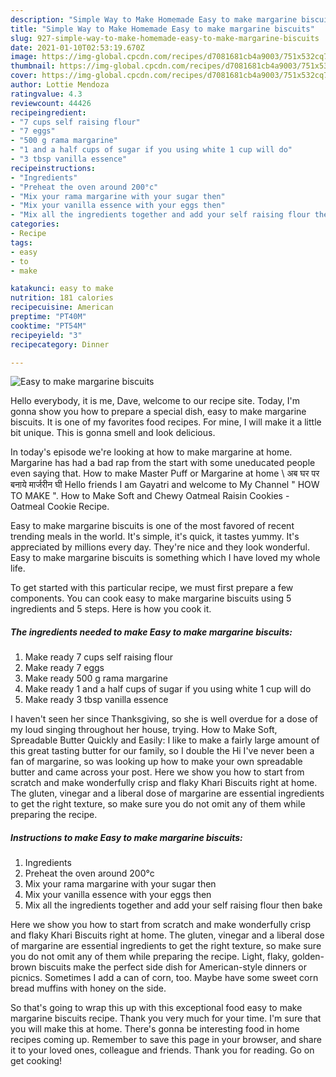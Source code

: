 ```yaml
---
description: "Simple Way to Make Homemade Easy to make margarine biscuits"
title: "Simple Way to Make Homemade Easy to make margarine biscuits"
slug: 927-simple-way-to-make-homemade-easy-to-make-margarine-biscuits
date: 2021-01-10T02:53:19.670Z
image: https://img-global.cpcdn.com/recipes/d7081681cb4a9003/751x532cq70/easy-to-make-margarine-biscuits-recipe-main-photo.jpg
thumbnail: https://img-global.cpcdn.com/recipes/d7081681cb4a9003/751x532cq70/easy-to-make-margarine-biscuits-recipe-main-photo.jpg
cover: https://img-global.cpcdn.com/recipes/d7081681cb4a9003/751x532cq70/easy-to-make-margarine-biscuits-recipe-main-photo.jpg
author: Lottie Mendoza
ratingvalue: 4.3
reviewcount: 44426
recipeingredient:
- "7 cups self raising flour"
- "7 eggs"
- "500 g rama margarine"
- "1 and a half cups of sugar if you using white 1 cup will do"
- "3 tbsp vanilla essence"
recipeinstructions:
- "Ingredients"
- "Preheat the oven around 200°c"
- "Mix your rama margarine with your sugar then"
- "Mix your vanilla essence with your eggs then"
- "Mix all the ingredients together and add your self raising flour then bake"
categories:
- Recipe
tags:
- easy
- to
- make

katakunci: easy to make 
nutrition: 181 calories
recipecuisine: American
preptime: "PT40M"
cooktime: "PT54M"
recipeyield: "3"
recipecategory: Dinner

---
```



![Easy to make margarine biscuits](https://img-global.cpcdn.com/recipes/d7081681cb4a9003/751x532cq70/easy-to-make-margarine-biscuits-recipe-main-photo.jpg)

Hello everybody, it is me, Dave, welcome to our recipe site. Today, I'm gonna show you how to prepare a special dish, easy to make margarine biscuits. It is one of my favorites food recipes. For mine, I will make it a little bit unique. This is gonna smell and look delicious.

In today&#39;s episode we&#39;re looking at how to make margarine at home. Margarine has had a bad rap from the start with some uneducated people even saying that. How to make Master Puff or Margarine at home \ अब घर पर बनाये मार्जरीन घी Hello friends I am Gayatri and welcome to My Channel &#34; HOW TO MAKE &#34;. How to Make Soft and Chewy Oatmeal Raisin Cookies - Oatmeal Cookie Recipe.

Easy to make margarine biscuits is one of the most favored of recent trending meals in the world. It's simple, it's quick, it tastes yummy. It's appreciated by millions every day. They're nice and they look wonderful. Easy to make margarine biscuits is something which I have loved my whole life.


To get started with this particular recipe, we must first prepare a few components. You can cook easy to make margarine biscuits using 5 ingredients and 5 steps. Here is how you cook it.

<!--inarticleads1-->

##### The ingredients needed to make Easy to make margarine biscuits:

1. Make ready 7 cups self raising flour
1. Make ready 7 eggs
1. Make ready 500 g rama margarine
1. Make ready 1 and a half cups of sugar if you using white 1 cup will do
1. Make ready 3 tbsp vanilla essence


I haven&#39;t seen her since Thanksgiving, so she is well overdue for a dose of my loud singing throughout her house, trying. How to Make Soft, Spreadable Butter Quickly and Easily: I like to make a fairly large amount of this great tasting butter for our family, so I double the Hi I&#39;ve never been a fan of margarine, so was looking up how to make your own spreadable butter and came across your post. Here we show you how to start from scratch and make wonderfully crisp and flaky Khari Biscuits right at home. The gluten, vinegar and a liberal dose of margarine are essential ingredients to get the right texture, so make sure you do not omit any of them while preparing the recipe. 

<!--inarticleads2-->

##### Instructions to make Easy to make margarine biscuits:

1. Ingredients
1. Preheat the oven around 200°c
1. Mix your rama margarine with your sugar then
1. Mix your vanilla essence with your eggs then
1. Mix all the ingredients together and add your self raising flour then bake


Here we show you how to start from scratch and make wonderfully crisp and flaky Khari Biscuits right at home. The gluten, vinegar and a liberal dose of margarine are essential ingredients to get the right texture, so make sure you do not omit any of them while preparing the recipe. Light, flaky, golden-brown biscuits make the perfect side dish for American-style dinners or picnics. Sometimes I add a can of corn, too. Maybe have some sweet corn bread muffins with honey on the side. 

So that's going to wrap this up with this exceptional food easy to make margarine biscuits recipe. Thank you very much for your time. I'm sure that you will make this at home. There's gonna be interesting food in home recipes coming up. Remember to save this page in your browser, and share it to your loved ones, colleague and friends. Thank you for reading. Go on get cooking!
